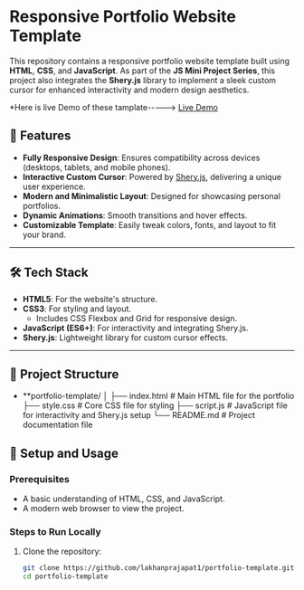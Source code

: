 # Responsive Portfolio Website Template

This repository contains a responsive portfolio website template built using **HTML**, **CSS**, and **JavaScript**. As part of the **JS Mini Project Series**, this project also integrates the **Shery.js** library to implement a sleek custom cursor for enhanced interactivity and modern design aesthetics.

*Here is live Demo of these tamplate-----> <a href="https://portfolio-templte.netlify.app"> Live Demo </a>

## 🚀 Features

- **Fully Responsive Design**: Ensures compatibility across devices (desktops, tablets, and mobile phones).
- **Interactive Custom Cursor**: Powered by [Shery.js](https://github.com/sheryianscodingschool/sheryjs), delivering a unique user experience.
- **Modern and Minimalistic Layout**: Designed for showcasing personal portfolios.
- **Dynamic Animations**: Smooth transitions and hover effects.
- **Customizable Template**: Easily tweak colors, fonts, and layout to fit your brand.

---

## 🛠️ Tech Stack

- **HTML5**: For the website's structure.
- **CSS3**: For styling and layout.
  - Includes CSS Flexbox and Grid for responsive design.
- **JavaScript (ES6+)**: For interactivity and integrating Shery.js.
- **Shery.js**: Lightweight library for custom cursor effects.

---

## 📁 Project Structure
- **portfolio-template/
    │
    ├── index.html      # Main HTML file for the portfolio
    ├── style.css       # Core CSS file for styling
    ├── script.js       # JavaScript file for interactivity and Shery.js setup
    └── README.md       # Project documentation file


## 🔧 Setup and Usage

### Prerequisites
- A basic understanding of HTML, CSS, and JavaScript.
- A modern web browser to view the project.

### Steps to Run Locally
1. Clone the repository:
   ```bash
   git clone https://github.com/lakhanprajapat1/portfolio-template.git
   cd portfolio-template


